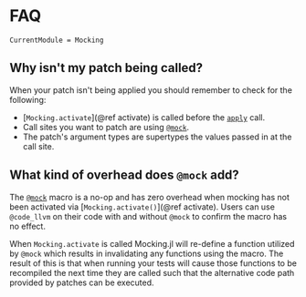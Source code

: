# FAQ

```@meta
CurrentModule = Mocking
```

## Why isn't my patch being called?

When your patch isn't being applied you should remember to check for the following:

- [`Mocking.activate`](@ref activate) is called before the [`apply`](@ref) call.
- Call sites you want to patch are using [`@mock`](@ref).
- The patch's argument types are supertypes the values passed in at the call site.

## What kind of overhead does `@mock` add?

The [`@mock`](@ref) macro is a no-op and has zero overhead when mocking has not been activated via
[`Mocking.activate()`](@ref activate). Users can use `@code_llvm` on their code with and without `@mock` to
confirm the macro has no effect.

When `Mocking.activate` is called Mocking.jl will re-define a function utilized by `@mock`
which results in invalidating any functions using the macro. The result of this is that when
running your tests will cause those functions to be recompiled the next time they are called
such that the alternative code path provided by patches can be executed.
